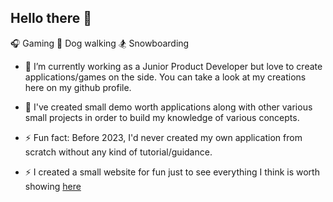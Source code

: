 ## Hello there 👋

🎧 Gaming
🐶 Dog walking
🏂 Snowboarding

- 🔭 I’m currently working as a Junior Product Developer but love to create applications/games on the side. You can take a look at my creations here on my github profile.
- 🌱 I've created small demo worth applications along with other various small projects in order to build my knowledge of various concepts.

- ⚡ Fun fact: Before 2023, I'd never created my own application from scratch without any kind of tutorial/guidance.
- ⚡ I created a small website for fun just to see everything I think is worth showing [here](https://best-website-demo.s3.eu-west-2.amazonaws.com/index.html)

<!--
Here are some ideas to get you started:

- 👯 I’m looking to collaborate on ...
- 💬 Ask me about ...
- 📫 How to reach me: ...
- 😄 Pronouns: ...
-->
